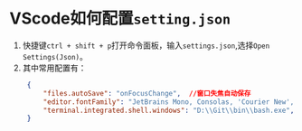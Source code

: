 # VScode如何配置`setting.json`
1. 快捷键`ctrl + shift + p`打开命令面板，输入`settings.json`,选择`Open Settings(Json)`。
2. 其中常用配置有：
   ```json
    {
        "files.autoSave": "onFocusChange",  //窗口失焦自动保存
        "editor.fontFamily": "JetBrains Mono, Consolas, 'Courier New',monospace",   //字体设置
        "terminal.integrated.shell.windows": "D:\\Git\\bin\\bash.exe",  //设置终端，注意双斜线转义
    }
   ```